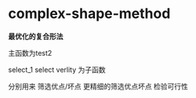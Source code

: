 # complex-shape-method
**最优化的复合形法**

主函数为test2

select_1 
select 
verlity 为子函数

分别用来
筛选优点/坏点 
更精细的筛选优点坏点 
检验可行性
